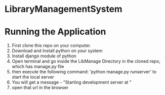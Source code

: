 # LibraryManagementSystem

# Running the Application
1) First clone this repo on your computer.
2) Download and Install python on your system
3) Install django module of python
4) Open terminal and go inside the LibManage Directory in the cloned repo, which has manage.py file
5) then execute the following command: 'python manage.py runserver' to start the local server
6) You will get a message - "Starting development server at <a url>"
7) open that url in the browser
